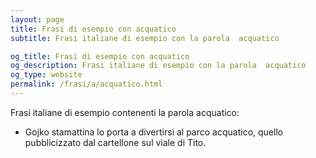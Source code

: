 ```yaml
---
layout: page
title: Frasi di esempio con acquatico 
subtitle: Frasi italiane di esempio con la parola  acquatico

og_title: Frasi di esempio con acquatico 
og_description: Frasi italiane di esempio con la parola  acquatico
og_type: website
permalink: /frasi/a/acquatico.html
---
```


Frasi italiane di esempio contenenti la parola acquatico:


- Gojko stamattina lo porta a divertirsi al parco acquatico, quello pubblicizzato dal cartellone sul viale di Tito.
